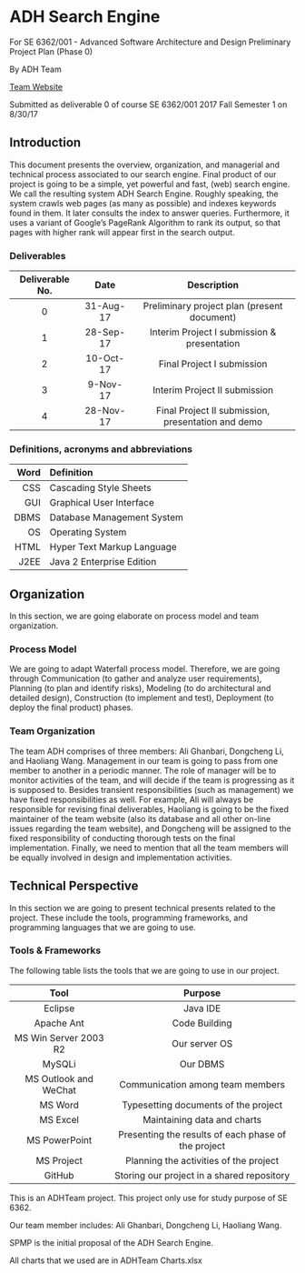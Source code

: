 # ADH Search Engine

For SE 6362/001 - Advanced Software Architecture and Design
Preliminary Project Plan (Phase 0)

By ADH Team

[Team Website](http://paris.utdallas.edu/adhteam/)

Submitted as deliverable 0 of course SE 6362/001 2017 Fall Semester 1 on 8/30/17 


## Introduction

This document presents the overview, organization, and managerial and technical process associated to our search engine.
Final product of our project is going to be a simple, yet powerful and fast, (web) search engine. We call the resulting
system ADH Search Engine. Roughly speaking, the system crawls web pages (as many as possible) and indexes keywords found
in them. It later consults the index to answer queries. Furthermore, it uses a variant of Google’s PageRank Algorithm to
rank its output, so that pages with higher rank will appear first in the search output.

### Deliverables
|**Deliverable No.**|**Date**  |**Description**                                     |
|:-----------------:|:--------:|:--------------------------------------------------:|
|0                  |31-Aug-17 |Preliminary project plan (present document)         |
|1                  |28-Sep-17 |Interim Project I submission & presentation         |
|2                  |10-Oct-17 |Final Project I submission                          |
|3                  |9-Nov-17  |Interim Project II submission                       |
|4                  |28-Nov-17 |Final Project II submission, presentation and demo  |

### Definitions, acronyms and abbreviations
|**Word**|**Definition**             |
|-------:|:--------------------------|
|CSS	 |Cascading Style Sheets     |
|GUI	 |Graphical User Interface   |
|DBMS	 |Database Management System |
|OS	     |Operating System           |
|HTML	 |Hyper Text Markup Language |
|J2EE	 |Java 2 Enterprise Edition  |
## Organization
In this section, we are going elaborate on process model and team organization.

### Process Model
We are going to adapt Waterfall process model. Therefore, we are going through Communication (to gather and analyze user
requirements), Planning (to plan and identify risks), Modeling (to do architectural and detailed design), Construction (to
implement and test), Deployment (to deploy the final product) phases.

### Team Organization
The team ADH  comprises of three members: Ali Ghanbari, Dongcheng Li, and Haoliang Wang. Management in our team is going to pass
from one member to another in a periodic manner. The role of manager will be to monitor activities of the team, and will decide if
the team is progressing as it is supposed to. Besides transient responsibilities (such as management) we have fixed responsibilities
as well. For example, Ali will always be responsible for revising final deliverables, Haoliang is going to be the fixed maintainer of
the team website (also its database and all other on-line issues regarding the team website), and Dongcheng will be assigned to the fixed
responsibility of conducting thorough tests on the final implementation. Finally, we need to mention that all the team members will be
equally involved in design and implementation activities.

## Technical Perspective
In this section we are going to present technical presents related to the project. These include the tools, programming frameworks, and programming languages that we are going to use.

### Tools & Frameworks
The following table lists the tools that we are going to use in our project.

|**Tool**               |**Purpose**                                            |
|:---------------------:|:-----------------------------------------------------:|
|Eclipse	            |Java IDE                                               |
|Apache Ant             |Code Building                                          |
|MS Win Server 2003 R2	|Our server OS                                          |
|MySQLi                 |Our DBMS                                               |
|MS Outlook and WeChat	|Communication among team members                       |
|MS Word	            |Typesetting documents of the project                   |
|MS Excel	            |Maintaining data and charts                            |
|MS PowerPoint	        |Presenting the results of each phase of the project    |
|MS Project             |Planning the activities of the project                 |
|GitHub                 |Storing our project in a shared repository             |


This is an ADHTeam project. This project only use for study purpose of SE 6362.

Our team member includes: Ali Ghanbari, Dongcheng Li, Haoliang Wang.

SPMP is the initial proposal of the ADH Search Engine.

All charts that we used are in ADHTeam Charts.xlsx

